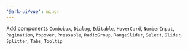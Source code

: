```yaml
---
'@ark-ui/vue': minor
---
```


Add components `Combobox`, `Dialog`, `Editable`, `HoverCard`, `NumberInput`, `Pagination`, `Popover`, `Pressable`, `RadioGroup`, `RangeSlider`, `Select`, `Slider`, `Splitter`, `Tabs`, `Tooltip`
